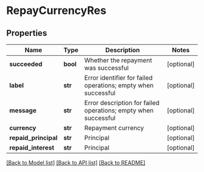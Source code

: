 # RepayCurrencyRes

## Properties
Name | Type | Description | Notes
------------ | ------------- | ------------- | -------------
**succeeded** | **bool** | Whether the repayment was successful | [optional] 
**label** | **str** | Error identifier for failed operations; empty when successful | [optional] 
**message** | **str** | Error description for failed operations; empty when successful | [optional] 
**currency** | **str** | Repayment currency | [optional] 
**repaid_principal** | **str** | Principal | [optional] 
**repaid_interest** | **str** | Principal | [optional] 

[[Back to Model list]](../README.md#documentation-for-models) [[Back to API list]](../README.md#documentation-for-api-endpoints) [[Back to README]](../README.md)


